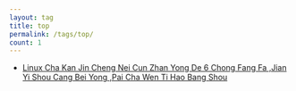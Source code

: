 ```yaml
---
layout: tag
title: top
permalink: /tags/top/
count: 1
---
```


- [Linux Cha Kan Jin Cheng Nei Cun Zhan Yong De  6 Chong Fang Fa ,Jian Yi Shou Cang Bei Yong ,Pai Cha Wen Ti Hao Bang Shou ](https://huangyanxiang.com/2024/10/21/linux%E6%9F%A5%E7%9C%8B%E8%BF%9B%E7%A8%8B%E5%86%85%E5%AD%98%E5%8D%A0%E7%94%A8%E7%9A%846%E4%B8%AA%E5%91%BD%E4%BB%A4.html)
